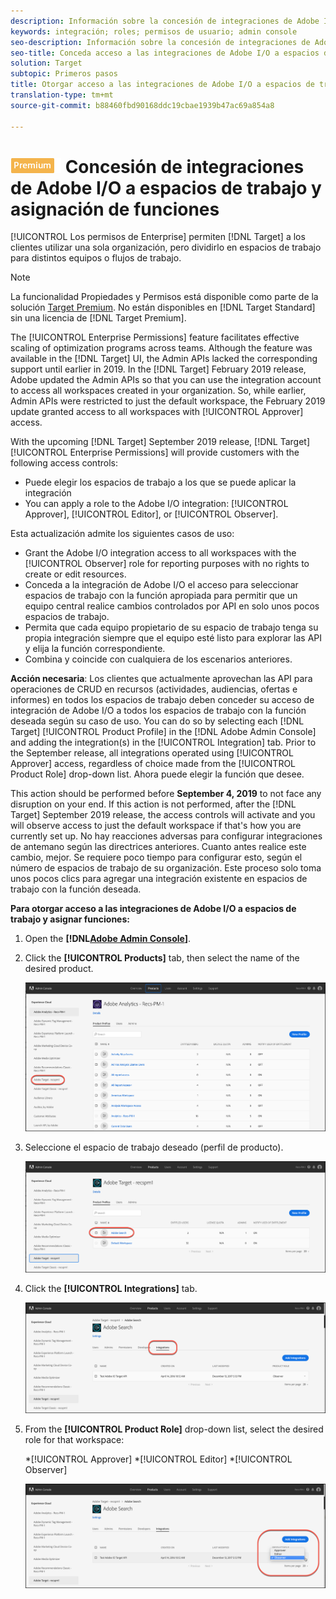 ```yaml
---
description: Información sobre la concesión de integraciones de Adobe I/O existentes a todos los espacios de trabajo con la función deseada.
keywords: integración; roles; permisos de usuario; admin console
seo-description: Información sobre la concesión de integraciones de Adobe I/O a todos los espacios de trabajo con la función deseada en Adobe Target
seo-title: Conceda acceso a las integraciones de Adobe I/O a espacios de trabajo y asigne funciones en Adobe Target
solution: Target
subtopic: Primeros pasos
title: Otorgar acceso a las integraciones de Adobe I/O a espacios de trabajo y asignar funciones
translation-type: tm+mt
source-git-commit: b88460fbd90168ddc19cbae1939b47ac69a854a8

---
```



# ![PREMIUM](/help/assets/premium.png) Concesión de integraciones de Adobe I/O a espacios de trabajo y asignación de funciones

[!UICONTROL Los permisos de Enterprise] permiten [!DNL Target] a los clientes utilizar una sola organización, pero dividirlo en espacios de trabajo para distintos equipos o flujos de trabajo.

>[!NOTE]
>
>La funcionalidad Propiedades y Permisos está disponible como parte de la solución [Target Premium](/help/c-intro/intro.md#premium). No están disponibles en [!DNL Target Standard] sin una licencia de [!DNL Target Premium].

The [!UICONTROL Enterprise Permissions] feature facilitates effective scaling of optimization programs across teams. Although the feature was available in the [!DNL Target] UI, the Admin APIs lacked the corresponding support until earlier in 2019. In the [!DNL Target] February 2019 release, Adobe updated the Admin APIs so that you can use the integration account to access all workspaces created in your organization. So, while earlier, Admin APIs were restricted to just the default workspace, the February 2019 update granted access to all workspaces with [!UICONTROL Approver] access.

With the upcoming [!DNL Target] September 2019 release, [!DNL Target] [!UICONTROL Enterprise Permissions] will provide customers with the following access controls:

* Puede elegir los espacios de trabajo a los que se puede aplicar la integración
* You can apply a role to the Adobe I/O integration: [!UICONTROL Approver], [!UICONTROL Editor], or [!UICONTROL Observer].

Esta actualización admite los siguientes casos de uso:

* Grant the Adobe I/O integration access to all workspaces with the [!UICONTROL Observer] role for reporting purposes with no rights to create or edit resources.
* Conceda a la integración de Adobe I/O el acceso para seleccionar espacios de trabajo con la función apropiada para permitir que un equipo central realice cambios controlados por API en solo unos pocos espacios de trabajo.
* Permita que cada equipo propietario de su espacio de trabajo tenga su propia integración siempre que el equipo esté listo para explorar las API y elija la función correspondiente.
* Combina y coincide con cualquiera de los escenarios anteriores.

**Acción necesaria**: Los clientes que actualmente aprovechan las API para operaciones de CRUD en recursos (actividades, audiencias, ofertas e informes) en todos los espacios de trabajo deben conceder su acceso de integración de Adobe I/O a todos los espacios de trabajo con la función deseada según su caso de uso. You can do so by selecting each [!DNL Target] [!UICONTROL Product Profile] in the [!DNL Adobe Admin Console] and adding the integration(s) in the [!UICONTROL Integration] tab. Prior to the September release, all integrations operated using [!UICONTROL Approver] access, regardless of choice made from the [!UICONTROL Product Role] drop-down list. Ahora puede elegir la función que desee.

This action should be performed before **September 4, 2019** to not face any disruption on your end. If this action is not performed, after the [!DNL Target] September 2019 release, the access controls will activate and you will observe access to just the default workspace if that's how you are currently set up. No hay reacciones adversas para configurar integraciones de antemano según las directrices anteriores. Cuanto antes realice este cambio, mejor. Se requiere poco tiempo para configurar esto, según el número de espacios de trabajo de su organización. Este proceso solo toma unos pocos clics para agregar una integración existente en espacios de trabajo con la función deseada.

**Para otorgar acceso a las integraciones de Adobe I/O a espacios de trabajo y asignar funciones:**

1. Open the **[!DNL[Adobe Admin Console](https://adminconsole.adobe.com)]**.

1. Click the **[!UICONTROL Products]** tab, then select the name of the desired product.

   ![Elija el producto en Adobe Admin Console](/help/administrating-target/c-user-management/property-channel/assets/io-choose-product.png)

1. Seleccione el espacio de trabajo deseado (perfil de producto).

   ![Seleccione el perfil de producto](/help/administrating-target/c-user-management/property-channel/assets/io-select-product-profile.png)

1. Click the **[!UICONTROL Integrations]** tab.

   ![Ficha Integraciones](/help/administrating-target/c-user-management/property-channel/assets/integrations-tab.png)

1. From the **[!UICONTROL Product Role]** drop-down list, select the desired role for that workspace:

   *[!UICONTROL Approver]
*[!UICONTROL Editor]
*[!UICONTROL Observer]

   ![Elija la función Perfil de producto](/help/administrating-target/c-user-management/property-channel/assets/product-profile-role.png)